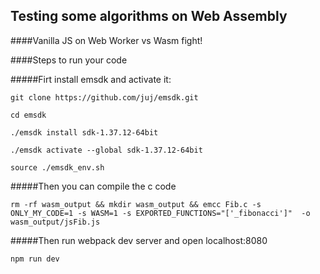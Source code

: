 ## Testing some algorithms on Web Assembly

####Vanilla JS on Web Worker vs Wasm fight!

####Steps to run your code

#####Firt install emsdk and activate it:

```
git clone https://github.com/juj/emsdk.git

cd emsdk

./emsdk install sdk-1.37.12-64bit

./emsdk activate --global sdk-1.37.12-64bit

source ./emsdk_env.sh

```
#####Then you can compile the c code

```
rm -rf wasm_output && mkdir wasm_output && emcc Fib.c -s ONLY_MY_CODE=1 -s WASM=1 -s EXPORTED_FUNCTIONS="['_fibonacci']"  -o wasm_output/jsFib.js
```

#####Then run webpack dev server and open localhost:8080

```npm run dev```